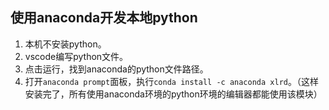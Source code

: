 ## 使用anaconda开发本地python

1. 本机不安装python。
2. vscode编写python文件。
3. 点击运行，找到anaconda的python文件路径。
4. 打开`anaconda prompt`面板，执行`conda install -c anaconda xlrd`。（这样安装完了，所有使用anaconda环境的python环境的编辑器都能使用该模块）
